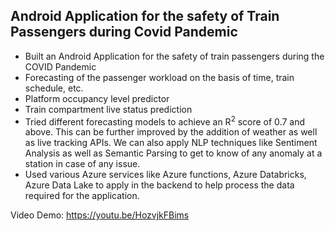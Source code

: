 Android Application for the safety of Train Passengers during Covid Pandemic
-----------------------------------------------------------------------------------------------

- Built an Android Application for the safety of train passengers during the COVID Pandemic
- Forecasting of the passenger workload on the basis of time, train schedule, etc.
- Platform occupancy level predictor
- Train compartment live status prediction
- Tried different forecasting models to achieve an R<sup>2</sup> score of 0.7 and above. This can be further improved by the addition of weather as well as live tracking APIs. We can also apply NLP techniques like Sentiment Analysis as well as Semantic Parsing to get to know of any anomaly at a station in case of any issue.
- Used various Azure services like Azure functions, Azure Databricks, Azure Data Lake to apply in the backend to help process the data required for the application.

Video Demo: https://youtu.be/HozvjkFBims

